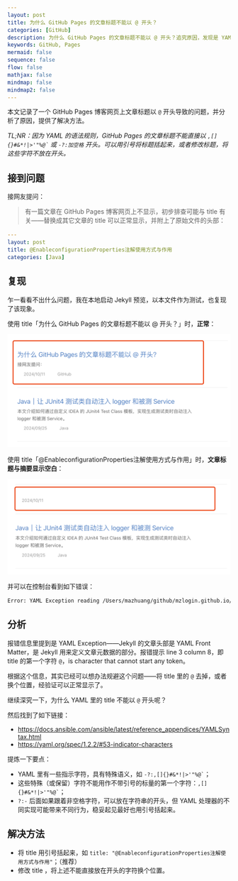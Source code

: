 ```yaml
---
layout: post
title: 为什么 GitHub Pages 的文章标题不能以 @ 开头？
categories: [GitHub]
description: 为什么 GitHub Pages 的文章标题不能以 @ 开头？追究原因，发现是 YAML 的语法规则。
keywords: GitHub, Pages 
mermaid: false
sequence: false
flow: false
mathjax: false
mindmap: false
mindmap2: false
---
```


本文记录了一个 GitHub Pages 博客网页上文章标题以 `@` 开头导致的问题，并分析了原因，提供了解决方法。

*TL;NR：因为 YAML 的语法规则，GitHub Pages 的文章标题不能直接以 `` ,[]{}#&*!|>'"%@` `` 或 `-?:加空格` 开头。可以用引号将标题括起来，或者修改标题，将这些字符不放在开头。*

## 接到问题

接网友提问：

> 有一篇文章在 GitHub Pages 博客网页上不显示，初步排查可能与 title 有关——替换成其它文章的 title 可以正常显示，并附上了原始文件的头部：

```yaml
---
layout: post
title: @EnableconfigurationProperties注解使用方式与作用
categories: [Java]
```

## 复现

乍一看看不出什么问题，我在本地启动 Jekyll 预览，以本文件作为测试，也复现了该现象。

使用 title「为什么 GitHub Pages 的文章标题不能以 @ 开头？」时，**正常**：

![](/images/posts/github/2024-10-11-11-12-30.png)

使用 title「@EnableconfigurationProperties注解使用方式与作用」时，**文章标题与摘要显示空白**：

![](/images/posts/github/2024-10-11-11-09-06.png)

并可以在控制台看到如下错误：

```sh
Error: YAML Exception reading /Users/mazhuang/github/mzlogin.github.io/_posts/2024-10-11-why-github-pages-post-title-cannot-start-with.md: (<unknown>): found character that cannot start any token while scanning for the next token at line 3 column 8
```

## 分析

报错信息里提到是 YAML Exception——Jekyll 的文章头部是 YAML Front Matter，是 Jekyll 用来定义文章元数据的部分。报错提示 line 3 column 8，即 title 的第一个字符 `@`，is character that cannot start any token。

根据这个信息，其实已经可以想办法规避这个问题——将 title 里的 `@` 去掉，或者换个位置，经验证可以正常显示了。

继续深究一下，为什么 YAML 里的 title 不能以 `@` 开头呢？

然后找到了如下链接：

- <https://docs.ansible.com/ansible/latest/reference_appendices/YAMLSyntax.html>
- <https://yaml.org/spec/1.2.2/#53-indicator-characters>

提炼一下要点：

- YAML 里有一些指示字符，具有特殊语义，如 `` -?:,[]{}#&*!|>'"%@` ``；
- 这些特殊（或保留）字符不能用作不带引号的标量的第一个字符：`` ,[]{}#&*!|>'"%@` ``；
- `?:-` 后面如果跟着非空格字符，可以放在字符串的开头，但 YAML 处理器的不同实现可能带来不同行为，稳妥起见最好也用引号括起来。

## 解决方法

- 将 title 用引号括起来，如 `title: "@EnableconfigurationProperties注解使用方式与作用"`；（推荐）
- 修改 title ，将上述不能直接放在开头的字符换个位置。